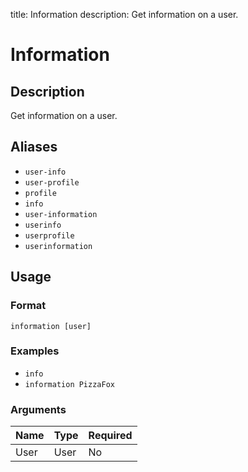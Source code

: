 title: Information
description: Get information on a user.

# Information

## Description

Get information on a user.

## Aliases

* `user-info`
* `user-profile`
* `profile`
* `info`
* `user-information`
* `userinfo`
* `userprofile`
* `userinformation`

## Usage

### Format

`information [user]`

### Examples

* `info`
* `information PizzaFox`

### Arguments

| Name | Type | Required |
|------|------|----------|
| User | User | No       |

